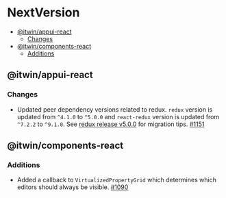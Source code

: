 # NextVersion <!-- omit from toc -->

- [@itwin/appui-react](#itwinappui-react)
  - [Changes](#changes)
- [@itwin/components-react](#itwincomponents-react)
  - [Additions](#additions)

## @itwin/appui-react

### Changes

- Updated peer dependency versions related to redux. `redux` version is updated from `^4.1.0` to `^5.0.0` and `react-redux` version is updated from `^7.2.2` to `^9.1.0`. See [redux release v5.0.0](https://github.com/reduxjs/redux/releases/tag/v5.0.0) for migration tips. [#1151](https://github.com/iTwin/appui/pull/1151)

## @itwin/components-react

### Additions

- Added a callback to `VirtualizedPropertyGrid` which determines which editors should always be visible. [#1090](https://github.com/iTwin/appui/pull/1090)
